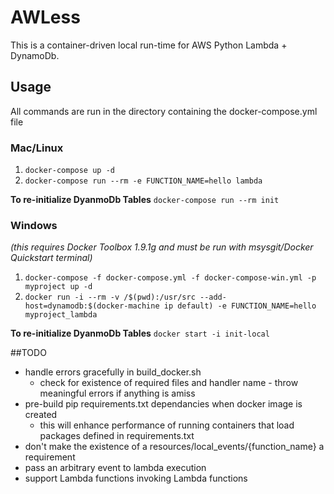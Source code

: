 # AWLess
This is a container-driven local run-time for AWS Python Lambda + DynamoDb.
## Usage
All commands are run in the directory containing the docker-compose.yml file
### Mac/Linux
1. `docker-compose up -d`
2. `docker-compose run --rm -e FUNCTION_NAME=hello lambda`

**To re-initialize DyanmoDb Tables**
`docker-compose run --rm init`

### Windows
*(this requires Docker Toolbox 1.9.1g and must be run with msysgit/Docker Quickstart terminal)*
1. `docker-compose -f docker-compose.yml -f docker-compose-win.yml -p myproject up -d`
2. `docker run -i --rm -v /$(pwd):/usr/src --add-host=dynamodb:$(docker-machine ip default) -e FUNCTION_NAME=hello myproject_lambda`

**To re-initialize DyanmoDb Tables**
`docker start -i init-local`

##TODO
* handle errors gracefully in build_docker.sh
    * check for existence of required files and handler name - throw meaningful errors if anything is amiss
* pre-build pip requirements.txt dependancies when docker image is created
    * this will enhance performance of running containers that load packages defined in requirements.txt
* don't make the existence of a resources/local_events/{function_name} a requirement
* pass an arbitrary event to lambda execution
* support Lambda functions invoking Lambda functions